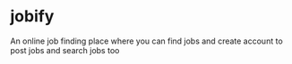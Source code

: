 # jobify
An online job finding place where you can find jobs and create account to post jobs and search jobs too
